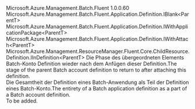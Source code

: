 <Type Name="IDefinition&lt;ParentT&gt;" FullName="Microsoft.Azure.Management.Batch.Fluent.Application.Definition.IDefinition&lt;ParentT&gt;">
  <TypeSignature Language="C#" Value="public interface IDefinition&lt;ParentT&gt; : Microsoft.Azure.Management.Batch.Fluent.Application.Definition.IBlank&lt;ParentT&gt;, Microsoft.Azure.Management.Batch.Fluent.Application.Definition.IWithApplicationPackage&lt;ParentT&gt;, Microsoft.Azure.Management.Batch.Fluent.Application.Definition.IWithAttach&lt;ParentT&gt;, Microsoft.Azure.Management.ResourceManager.Fluent.Core.ChildResource.Definition.IInDefinition&lt;ParentT&gt;" />
  <TypeSignature Language="ILAsm" Value=".class public interface auto ansi abstract IDefinition`1&lt;ParentT&gt; implements class Microsoft.Azure.Management.Batch.Fluent.Application.Definition.IBlank`1&lt;!ParentT&gt;, class Microsoft.Azure.Management.Batch.Fluent.Application.Definition.IWithApplicationPackage`1&lt;!ParentT&gt;, class Microsoft.Azure.Management.Batch.Fluent.Application.Definition.IWithAttach`1&lt;!ParentT&gt;, class Microsoft.Azure.Management.ResourceManager.Fluent.Core.ChildResource.Definition.IInDefinition`1&lt;!ParentT&gt;" />
  <TypeSignature Language="DocId" Value="T:Microsoft.Azure.Management.Batch.Fluent.Application.Definition.IDefinition`1" />
  <TypeSignature Language="VB.NET" Value="Public Interface IDefinition(Of ParentT)&#xA;Implements IBlank(Of ParentT), IInDefinition(Of ParentT), IWithApplicationPackage(Of ParentT), IWithAttach(Of ParentT)" />
  <TypeSignature Language="F#" Value="type IDefinition&lt;'ParentT&gt; = interface&#xA;    interface IBlank&lt;'ParentT&gt;&#xA;    interface IWithAttach&lt;'ParentT&gt;&#xA;    interface IInDefinition&lt;'ParentT&gt;&#xA;    interface IWithApplicationPackage&lt;'ParentT&gt;" />
  <AssemblyInfo>
    <AssemblyName>Microsoft.Azure.Management.Batch.Fluent</AssemblyName>
    <AssemblyVersion>1.0.0.60</AssemblyVersion>
  </AssemblyInfo>
  <TypeParameters>
    <TypeParameter Name="ParentT" />
  </TypeParameters>
  <Interfaces>
    <Interface>
      <InterfaceName>Microsoft.Azure.Management.Batch.Fluent.Application.Definition.IBlank&lt;ParentT&gt;</InterfaceName>
    </Interface>
    <Interface>
      <InterfaceName>Microsoft.Azure.Management.Batch.Fluent.Application.Definition.IWithApplicationPackage&lt;ParentT&gt;</InterfaceName>
    </Interface>
    <Interface>
      <InterfaceName>Microsoft.Azure.Management.Batch.Fluent.Application.Definition.IWithAttach&lt;ParentT&gt;</InterfaceName>
    </Interface>
    <Interface>
      <InterfaceName>Microsoft.Azure.Management.ResourceManager.Fluent.Core.ChildResource.Definition.IInDefinition&lt;ParentT&gt;</InterfaceName>
    </Interface>
  </Interfaces>
  <Docs>
    <typeparam name="ParentT"><span data-ttu-id="35d46-101">Die Phase des übergeordneten Elements Batch-Konto Definition wieder nach dem Anfügen dieser Definition.</span><span class="sxs-lookup"><span data-stu-id="35d46-101">The stage of the parent Batch account definition to return to after attaching this definition.</span></span></typeparam>
    <summary>
            <span data-ttu-id="35d46-102">Die Gesamtheit der Definition eines Batch-Anwendung als Teil der Definition eines Batch-Konto.</span><span class="sxs-lookup"><span data-stu-id="35d46-102">The entirety of a Batch application definition as a part of a Batch account definition.</span></span>
            </summary>
    <remarks>To be added.</remarks>
  </Docs>
  <Members />
</Type>